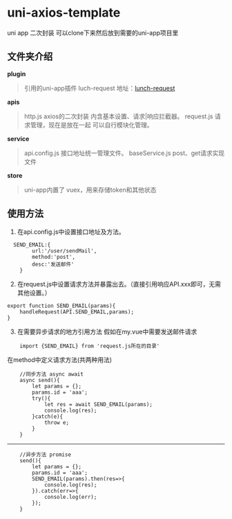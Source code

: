 # uni-axios-template
uni app 二次封装 可以clone下来然后放到需要的uni-app项目里 

## 文件夹介绍

**plugin**
>引用的uni-app插件 luch-request 
地址：[lunch-request](https://ext.dcloud.net.cn/plugin?id=392)

**apis**
>http.js axios的二次封装 内含基本设置、请求|响应拦截器。
>request.js 请求管理，现在是放在一起  可以自行模块化管理。

**service**
>api.config.js 接口地址统一管理文件。
>baseService.js post、get请求实现文件

**store**
>uni-app内置了 vuex，用来存储token和其他状态

## 使用方法 
1. 在api.config.js中设置接口地址及方法。
```
  SEND_EMAIL:{
		url:'/user/sendMail',
		method:'post',
		desc:'发送邮件'
	}
```
2. 在request.js中设置请求方法并暴露出去。（直接引用响应API.xxx即可，无需其他设置。）
```
export function SEND_EMAIL(params){
	handleRequest(API.SEND_EMAIL,params);
}
```
3. 在需要异步请求的地方引用方法
假如在my.vue中需要发送邮件请求 
```
    import {SEND_EMAIL} from 'request.js所在的目录'
```
在method中定义请求方法(共两种用法)
```
    //同步方法 async await
    async send(){
        let params = {};
        params.id = 'aaa';
        try(){
            let res = await SEND_EMAIL(params);
            console.log(res);
        }catch(e){
            throw e;
        }
    }
```

----

```
    //异步方法 promise
    send(){
        let params = {};
        params.id = 'aaa';
        SEND_EMAIL(params).then(res=>{
            console.log(res);
        }).catch(err=>{
            console.log(err);
        });
    }
```

